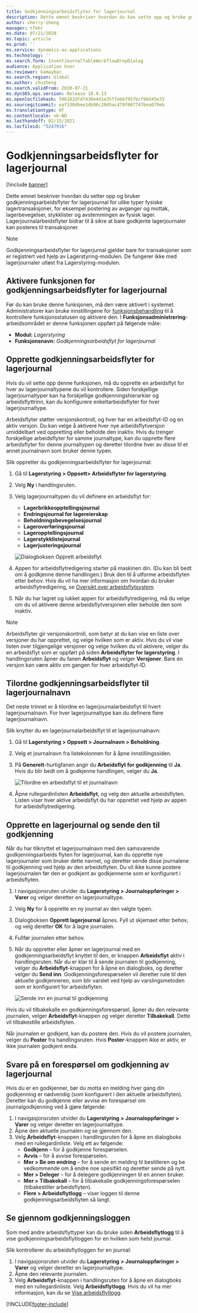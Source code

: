 ```yaml
---
title: Godkjenningsarbeidsflyter for lagerjournal
description: Dette emnet beskriver hvordan du kan sette opp og bruke godkjenningsarbeidsflyter for lagerjournal for ulike typer transaksjoner for aktuell beholdning. Lagerjournalarbeidsflyter bidrar til å sikre at bare godkjente lagerjournaler kan posteres til transaksjoner.
author: sherry-zheng
manager: tfehr
ms.date: 07/21/2020
ms.topic: article
ms.prod: ''
ms.service: dynamics-ax-applications
ms.technology: ''
ms.search.form: InventJournalTableWorkflowDropDialog
audience: Application User
ms.reviewer: kamaybac
ms.search.region: Global
ms.author: chuzheng
ms.search.validFrom: 2020-07-21
ms.dyn365.ops.version: Release 10.0.13
ms.openlocfilehash: 596182dfd7430e4d1e35ffebb795fbcf98d45e33
ms.sourcegitcommit: eaf330dbee1db96c20d5ac479f007747bea079eb
ms.translationtype: HT
ms.contentlocale: nb-NO
ms.lasthandoff: 02/15/2021
ms.locfileid: "5247916"
---
```

# <a name="inventory-journal-approval-workflows"></a>Godkjenningsarbeidsflyter for lagerjournal

[!include [banner](../includes/banner.md)]

Dette emnet beskriver hvordan du setter opp og bruker godkjenningsarbeidsflyter for lagerjournal for ulike typer fysiske lagertransaksjoner, for eksempel postering av avganger og mottak, lagerbevegelser, stykklister og avstemmingen av fysisk lager. Lagerjournalarbeidsflyter bidrar til å sikre at bare godkjente lagerjournaler kan posteres til transaksjoner.

> [!NOTE]
> Godkjenningsarbeidsflyter for lagerjurnal gjelder bare for transaksjoner som er registrert ved hjelp av Lagerstyring-modulen. De fungerer ikke med lagerjournaler utløst fra Lagerstyring-modulen.

## <a name="turn-on-the-inventory-journal-approval-workflows-feature"></a>Aktivere funksjonen for godkjenningsarbeidsflyter for lagerjournal

Før du kan bruke denne funksjonen, må den være aktivert i systemet. Administratorer kan bruke innstillingene for [funksjonsbehandling](../../fin-ops-core/fin-ops/get-started/feature-management/feature-management-overview.md) til å kontrollere funksjonsstatusen og aktivere den. I **Funksjonsadministrering**-arbeidsområdet er denne funksjonen oppført på følgende måte:

- **Modul:** *Lagerstyring*
- **Funksjonsnavn:** *Godkjenningsarbeidsflyt for lagerjournal*

## <a name="create-your-inventory-journal-approval-workflows"></a>Opprette godkjenningsarbeidsflyter for lagerjournal

Hvis du vil sette opp denne funksjonen, må du opprette en arbeidsflyt for hver av lagerjournaltypene du vil kontrollere. Siden forskjellige lagerjournaltyper kan ha forskjellige godkjenningshierarkier og arbeidsflyttrinn, kan du konfigurere enkeltarbeidsflyter for hver lagerjournaltype.

Arbeidsflyter støtter versjonskontroll, og hver har en arbeidsflyt-ID og en aktiv versjon. Du kan velge å aktivere hver nye arbeidsflytversjon umiddelbart ved oppretting eller beholde den inaktiv. Hvis du trenger forskjellige arbeidsflyter for samme journaltype, kan du opprette flere arbeidsflyter for denne journaltypen og deretter tilordne hver av disse til et annet journalnavn som bruker denne typen.

Slik oppretter du godkjenningsarbeidsflyter for lagerjournal:

1. Gå til **Lagerstyring \> Oppsett\> Arbeidsflyter for lagerstyring**.
1. Velg **Ny** i handlingsruten.
1. Velg lagerjournaltypen du vil definere en arbeidsflyt for:
    - **Lagerbrikkeopptellingsjournal**
    - **Endringsjournal for lagereierskap**
    - **Beholdningsbevegelsesjournal**
    - **Lageroverføringsjournal**
    - **Lageropptellingsjournal**
    - **Lagerstykklistejournal**
    - **Lagerjusteringsjournal**

    ![Dialogboksen Opprett arbeidsflyt](media/journal-workflow-create-workflow.png "Dialogboksen Opprett arbeidsflyt")

1. Appen for arbeidsflytredigering starter på maskinen din. (Du kan bli bedt om å godkjenne denne handlingen.) Bruk den til å utforme arbeidsflyten etter behov. Hvis du vil ha mer informasjon om hvordan du bruker arbeidsflytredigering, se [Oversikt over arbeidsflytsystem](../../fin-ops-core/fin-ops/organization-administration/overview-workflow-system.md).
1. Når du har lagret og lukket appen for arbeidsflytredigering, må du velge om du vil aktivere denne arbeidsflytversjonen eller beholde den som inaktiv.

> [!NOTE]
> Arbeidsflyter gir versjonskontroll, som betyr at du kan vise en liste over versjoner du har opprettet, og velge hvilken som er aktiv. Hvis du vil vise listen over tilgjengelige versjoner og velge hvilken du vil aktivere, velger du en arbeidsflyt som er oppført på siden **Arbeidsflyter for lagerstyring**. I handlingsruten åpner du fanen **Arbeidsflyt** og velger **Versjoner**. Bare én versjon kan være aktiv om gangen for hver arbeidsflyt-ID.

## <a name="assign-approval-workflows-to-inventory-journal-names"></a>Tilordne godkjenningsarbeidsflyter til lagerjournalnavn

Det neste trinnet er å tilordne en lagerjournalarbeidsflyt til hvert lagerjournalnavn. For hver lagerjournaltype kan du definere flere lagerjournalnavn.

Slik knytter du en lagerjournalarbeidsflyt til et lagerjournalnavn:

1. Gå til **Lagerstyring \> Oppsett \> Journalnavn \> Beholdning**.
1. Velg et journalnavn fra listekolonnen for å åpne innstillingssiden.
1. På **Generelt**-hurtigfanen angir du **Arbeidsflyt for godkjenning** til **Ja**. Hvis du blir bedt om å godkjenne handlingen, velger du **Ja**.

    ![Tilordne en arbeidsflyt til et journalnavn](media/journal-workflow-journal-name.png "Tilordne en arbeidsflyt til et journalnavn")

1. Åpne rullegardinlisten **Arbeidsflyt**, og velg den aktuelle arbeidsflyten. Listen viser hver aktive arbeidsflyt du har opprettet ved hjelp av appen for arbeidsflytredigering.

## <a name="create-an-inventory-journal-and-send-it-for-approval"></a>Opprette en lagerjournal og sende den til godkjenning

Når du har tilknyttet et lagerjournalnavn med den samsvarende godkjenningsarbeids flyten for lagerjournal, kan du opprette nye lagerjournaler som bruker dette navnet, og deretter sende disse journalene til godkjenning ved hjelp av den arbeidsflyten. Du vil ikke kunne postere lagerjournalen før den er godkjent av godkjennerne som er konfigurert i arbeidsflyten.

1. I navigasjonsruten utvider du **Lagerstyring \> Journaloppføringer \> Varer** og velger deretter en lagerjournaltype.
1. Velg **Ny** for å opprette en ny journal av den valgte typen.
1. Dialogboksen **Opprett lagerjournal** åpnes. Fyll ut skjemaet etter behov, og velg deretter **OK** for å lagre journalen.
1. Fullfør journalen etter behov.
1. Når du oppretter eller åpner en lagerjournal med en godkjenningsarbeidsflyt knyttet til den, er knappen **Arbeidsflyt** aktiv i handlingsruten. Når du er klar til å sende journalen til godkjenning, velger du **Arbeidsflyt**-knappen for å åpne en dialogboks, og deretter velger du **Send inn**. Godkjenningsforespørselen vil deretter rute til den aktuelle godkjenneren, som blir varslet ved hjelp av varslingsmetoden som er konfigurert for arbeidsflyten.

    ![Sende inn en journal til godkjenning](media/journal-workflow-inventory-journal.png "Sende inn en journal til godkjenning")

Hvis du vil tilbakekalle en godkjenningsforespørsel, åpner du den relevante journalen, velger **Arbeidsflyt**-knappen og velger deretter **Tilbakekall**. Dette vil tilbakestille arbeidsflyten.

Når journalen er godkjent, kan du postere den. Hvis du vil postere journalen, velger du **Poster** fra handlingsruten. Hvis **Poster**-knappen ikke er aktiv, er ikke journalen godkjent enda.

## <a name="respond-to-an-inventory-journal-approval-request"></a>Svare på en forespørsel om godkjenning av lagerjournal

Hvis du er en godkjenner, bør du motta en melding hver gang din godkjenning er nødvendig (som konfigurert i den aktuelle arbeidsflyten). Deretter kan du godkjenne eller avvise en forespørsel om journalgodkjenning ved å gjøre følgende:

1. I navigasjonsruten utvider du **Lagerstyring \> Journaloppføringer \> Varer** og velger deretter en lagerjournaltype.
1. Åpne den aktuelle journalen og se gjennom den.
1. Velg **Arbeidsflyt**-knappen i handlingsruten for å åpne en dialogboks med en rullegardinliste. Velg ett av følgende:
    - **Godkjenn** – for å godkjenne forespørselen.
    - **Avvis** – for å avvise forespørselen.
    - **Mer \> Be om endring** – for å sende en melding til bestilleren og be vedkommende om å endre noe spesifikt og deretter sende på nytt.
    - **Mer \> Deleger** – for å delegere godkjenningen til en annen bruker.
    - **Mer \> Tilbakekall** – for å tilbakekalle godkjenningsforespørselen (tilbakestiller arbeidsflyten).
    - **Flere \> Arbeidsflytlogg** – viser loggen til denne godkjenningsarbeidsflyten så langt.

## <a name="review-the-approval-history"></a>Se gjennom godkjenningsloggen

Som med andre arbeidsflyttyper kan du bruke siden **Arbeidsflytlogg** til å vise godkjenningsarbeidsflytloggen for en hvilken som helst journal.

Slik kontrollerer du arbeidsflytloggen for en journal:

1. I navigasjonsruten utvider du **Lagerstyring \> Journaloppføringer \> Varer** og velger deretter en lagerjournaltype.
1. Åpne den relevante journalen.
1. Velg **Arbeidsflyt**-knappen i handlingsruten for å åpne en dialogboks med en rullegardinliste. Velg **Arbeidsflytlogg**. Hvis du vil ha mer informasjon, kan du se [Vise arbeidsflytlogg](../../fin-ops-core/fin-ops/organization-administration/tasks/view-workflow-history.md).


[!INCLUDE[footer-include](../../includes/footer-banner.md)]